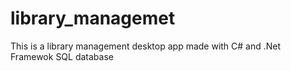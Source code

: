 # library_managemet
This is a library management desktop app made with C# and .Net Framewok SQL database
